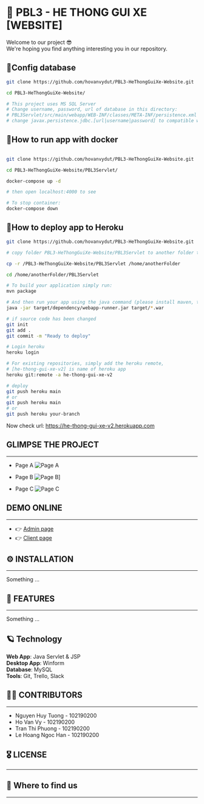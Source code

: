 # 🍕 PBL3 - HE THONG GUI XE [WEBSITE]

Welcome to our project 😎 \
We're hoping you find anything interesting you in our repository.

## 📌Config database

```sh
git clone https://github.com/hovanvydut/PBL3-HeThongGuiXe-Website.git

cd PBL3-HeThongGuiXe-Website/

# This project uses MS SQL Server
# Change username, password, url of database in this directory:
# PBL3Servlet/src/main/webapp/WEB-INF/classes/META-INF/persistence.xml
# change javax.persistence.jdbc.[url|username|password] to compatible with yours
```

## 📌How to run app with docker

```sh

git clone https://github.com/hovanvydut/PBL3-HeThongGuiXe-Website.git

cd PBL3-HeThongGuiXe-Website/PBL3Servlet/

docker-compose up -d

# then open localhost:4000 to see

# To stop container:
docker-compose down
```

## 📌How to deploy app to Heroku
```sh
git clone https://github.com/hovanvydut/PBL3-HeThongGuiXe-Website.git

# copy folder PBL3-HeThongGuiXe-Website/PBL3Servlet to another folder that is not inside this repo

cp -r /PBL3-HeThongGuiXe-Website/PBL3Servlet /home/anotherFolder

cd /home/anotherFolder/PBL3Servlet

# To build your application simply run:
mvn package

# And then run your app using the java command (please install maven, tomcat before, if not you can ignore this line):
java -jar target/dependency/webapp-runner.jar target/*.war

# if source code has been changed
git init
git add .
git commit -m "Ready to deploy"

# Login heroku
heroku login

# For existing repositories, simply add the heroku remote, 
# [he-thong-gui-xe-v2] is name of heroku app
heroku git:remote -a he-thong-gui-xe-v2

# deploy 
git push heroku main
# or
git push heroku main
# or
git push heroku your-branch

```
Now check url: https://he-thong-gui-xe-v2.herokuapp.com
## GLIMPSE THE PROJECT

***
[1]: https://res.cloudinary.com/dgext7ewd/image/upload/v1617588331/unnamed_wpavzb.jpg

- Page A
![Page A][1]

- Page B
![Page B][1]]

- Page C
![Page C][1]

## DEMO ONLINE

***

- 👉 [Admin page](https://www.google.com/)
- 👉 [Client page](https://www.google.com/)

## ⚙️ INSTALLATION

***

Something ...

## 🎉 FEATURES

***

Something ...

## 🪐 Technology

**Web App**: Java Servlet & JSP \
**Desktop App**: Winform \
**Database**: MySQL \
**Tools**: Git, Trello, Slack

## 👨‍🔧 CONTRIBUTORS

***
* Nguyen Huy Tuong - 102190200
* Ho Van Vy - 102190200
* Tran Thi Phuong - 102190200
* Le Hoang Ngoc Han - 102190200

## 🎖 LICENSE

***

## 👀 Where to find us

***

